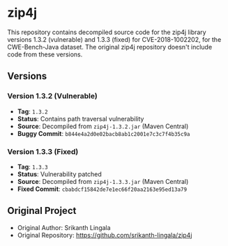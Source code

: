 # zip4j

This repository contains decompiled source code for the zip4j library versions 1.3.2 (vulnerable) and 1.3.3 (fixed) for CVE-2018-1002202, for the CWE-Bench-Java dataset. The original zip4j repository doesn't include code from these versions. 

## Versions

  ### Version 1.3.2 (Vulnerable)
  - **Tag**: `1.3.2`
  - **Status**: Contains path traversal vulnerability
  - **Source**: Decompiled from `zip4j-1.3.2.jar` (Maven Central)
  - **Buggy Commit**: `b844e4a2d0e02bacb8ab1c2001e7c3c7f4b35c9a`

  ### Version 1.3.3 (Fixed)
  - **Tag**: `1.3.3`
  - **Status**: Vulnerability patched
  - **Source**: Decompiled from `zip4j-1.3.3.jar` (Maven Central)
  - **Fixed Commit**: `cbabdcf15842de7e1ec66f20aa2163e95ed13a79`

## Original Project

  - Original Author: Srikanth Lingala
  - Original Repository: https://github.com/srikanth-lingala/zip4j
